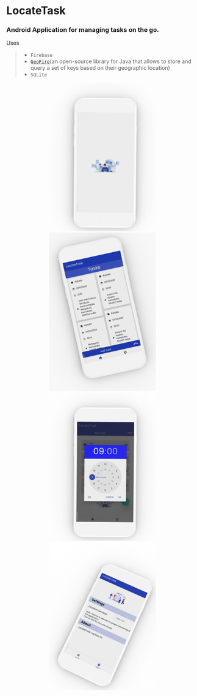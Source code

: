 # LocateTask
### Android Application for managing tasks on the go.

Uses

> 
> - `Firebase`
> - [`GeoFire`](https://github.com/firebase/geofire-android)(an open-source library for Java that allows to store and query a set of keys based on their geographic location)
> - `SQLite`
>

<p align="center" >
<img src="images/splashscreen_mockup.png" width="280"/><img src="images/homescreen_tilt_mockup.png" width="280"/>
<img src="images/clock_mockup.png" width="280"/><img src="images/settings_tilt_mockup.png" width="280" />
</p>

